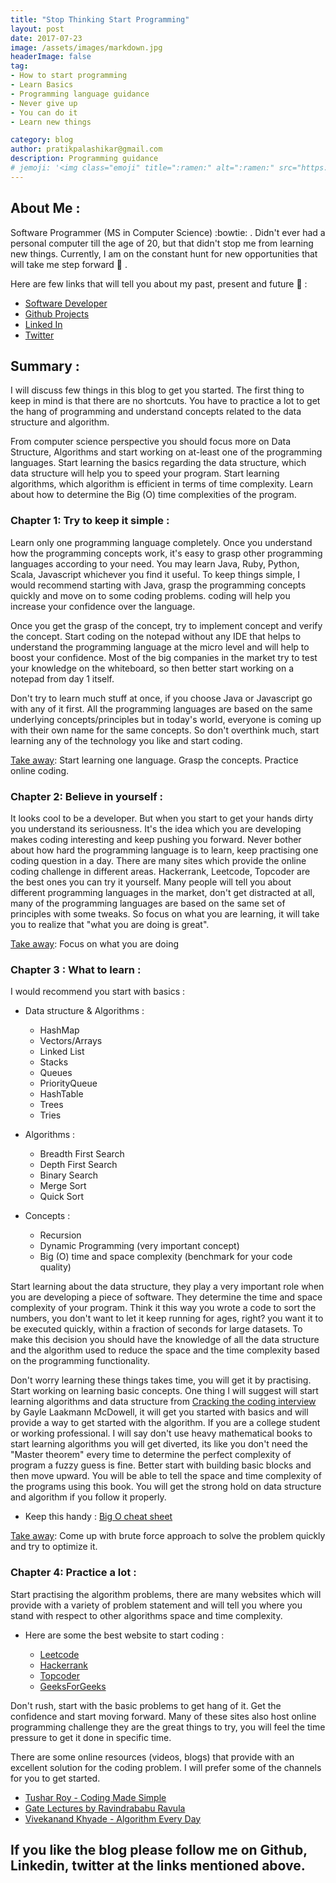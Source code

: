 ```yaml
---
title: "Stop Thinking Start Programming"
layout: post
date: 2017-07-23 
image: /assets/images/markdown.jpg
headerImage: false
tag:
- How to start programming
- Learn Basics
- Programming language guidance
- Never give up
- You can do it
- Learn new things

category: blog
author: pratikpalashikar@gmail.com
description: Programming guidance
# jemoji: '<img class="emoji" title=":ramen:" alt=":ramen:" src="https://assets.github.com/images/icons/emoji/unicode/1f35c.png" height="20" width="20" align="absmiddle">'
---
```


## About Me	:

   Software Programmer (MS in Computer Science) :bowtie: . Didn't ever had a personal computer till the age of 20, but that didn't stop me from learning new things. Currently, I am on the constant hunt for new opportunities that will take me step forward :bicyclist: .

Here are few links that will tell you about my past, present and future :necktie: :
- [Software Developer](http://pratikpalashikar.github.io/)
- [Github Projects](https://github.com/pratikpalashikar)
- [Linked In](https://www.linkedin.com/in/pratikpalashikar/)
- [Twitter](https://twitter.com/pratikpalashika)


## Summary	:

   I will discuss few things in this blog to get you started. The first thing to keep in mind is that there are no shortcuts. You have to practice a lot to get the hang of programming and understand concepts related to the data structure and algorithm.
   
   From computer science perspective you should focus more on Data Structure, Algorithms and start working on at-least one of the programming languages. Start learning the basics regarding the data structure, which data structure will help you to speed your program. Start learning algorithms,  which algorithm is efficient in terms of time complexity. Learn about how to determine the Big (O) time complexities of the program.


###  Chapter 1: Try to keep it simple : 
  	
   Learn only one programming language completely. Once you understand how the programming concepts work, it's easy to grasp other programming languages according to your need. You may learn Java, Ruby, Python, Scala, Javascript whichever you find it useful. To keep things simple, I would recommend starting with Java, grasp the programming concepts quickly and move on to some coding problems. coding will help you increase your confidence over the language.
    
   Once you get the grasp of the concept, try to implement concept and verify the concept. Start coding on the notepad without any IDE that helps to understand the programming language at the micro level and will help to boost your confidence. Most of the big companies in the market try to test your knowledge on the whiteboard, so then better start working on a notepad from day 1 itself.
    	
   Don't try to learn much stuff at once, if you choose Java or Javascript go with any of it first. All the programming languages are based on the same underlying concepts/principles but in today's world, everyone is coming up with their own name for the same concepts. So don't overthink much, start learning any of the technology you like and start coding.
    	
   [Take away](): Start learning one language. Grasp the concepts. Practice online coding.
  	
  	  	
###   Chapter 2: Believe in yourself :
  	
   It looks cool to be a developer. But when you start to get your hands dirty you understand its seriousness. It's the idea which you are developing makes coding interesting and keep pushing you forward. Never bother about how hard the programming language is to learn, keep practising one coding question in a day. There are many sites which provide the online coding challenge in different areas. Hackerrank, Leetcode, Topcoder are the best ones you can try it yourself. Many people will tell you about different programming languages in the market, don't get distracted at all, many of the programming languages are based on the same set of principles with some tweaks. So focus on what you are learning, it will take you to realize that "what you are doing is great".
  	
   [Take away](): Focus on what you are doing
  	
###   Chapter 3 : What to learn :
  	
  I would recommend you start with basics :
  	
  * Data structure & Algorithms :
       * HashMap
       * Vectors/Arrays
       * Linked List
       * Stacks
       * Queues
       * PriorityQueue
       * HashTable
       * Trees
       * Tries 
       
  * Algorithms :
    *   Breadth First Search
    *   Depth First Search
    *   Binary Search
    *   Merge Sort
    *   Quick Sort
  		
  * Concepts :
    *   Recursion
    *   Dynamic Programming (very important concept)
    *   Big (O)  time and space complexity (benchmark for your code quality)
  		
  		
  Start learning about the data structure, they play a very important role when you are developing a piece of software. They determine the time and space complexity of your program. Think it this way you wrote a code to sort the numbers, you don't want to let it keep running for ages, right? you want it to be executed quickly, within a fraction of seconds for large datasets. To make this decision you should have the knowledge of all the data structure and the algorithm used to reduce the space and the time complexity based on the programming functionality.
  
  Don't worry learning these things takes time, you will get it by practising. Start working on learning basic concepts. One thing I will suggest will start learning algorithms and data structure from [Cracking the coding interview](http://www.crackingthecodinginterview.com/) by Gayle Laakmann McDowell, it will get you started with basics and will provide a way to get started with the algorithm. If you are a college student or working professional. I will say don't use heavy mathematical books to start learning algorithms you will get diverted, its like you don't need the "Master theorem" every time to determine the perfect complexity of program a fuzzy guess is fine. Better start with building basic blocks and then move upward. You will be able to tell the space and time complexity of the programs using this book. You will get the strong hold on data structure and algorithm if you follow it properly.
  		
  * Keep this handy :
    [Big O cheat sheet](http://bigocheatsheet.com/)
        
  [Take away](): Come up with brute force approach to solve the problem quickly and try to optimize it. 	
    


###   Chapter 4: Practice a lot	:
    
    
   Start practising the algorithm problems, there are many websites which will provide with a variety of problem statement and will tell you where you stand with respect to other algorithms space and time complexity.
		
   -    Here are some the best website to start coding :
		
	    -   [Leetcode](https://leetcode.com/problemset/algorithms/)
		-   [Hackerrank](https://www.hackerrank.com/)
		-   [Topcoder](https://www.topcoder.com/)
		-   [GeeksForGeeks](http://www.geeksforgeeks.org/)
		
   Don't rush, start with the basic problems to get hang of it. Get the confidence and start moving forward. Many of these sites also host online programming challenge they are the great things to try, you will feel the time pressure to get it done in specific time.
		
   There are some online resources (videos, blogs) that provide with an excellent solution for the coding problem. I will prefer some of the channels for you to get started.

   *    [Tushar Roy - Coding Made Simple](https://www.youtube.com/user/tusharroy2525)
   *    [Gate Lectures by Ravindrababu Ravula](https://www.youtube.com/channel/UCJjC1hn78yZqTf0vdTC6wAQ)
   *    [Vivekanand Khyade - Algorithm Every Day](https://www.youtube.com/user/vivekanandkhyade/featured)
		
		

## If you like the blog please follow me on Github, Linkedin, twitter at the links mentioned above.




